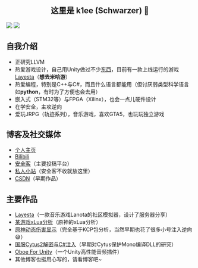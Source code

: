 <h2 align="center">这里是 k1ee (Schwarzer) 👋</h2> 

![](https://github-profile-trophy.vercel.app/?username=cnSchwarzer&column=10)
![](https://github-readme-stats.vercel.app/api?username=cnSchwarzer&show_icons=true&hide_border=true&theme=default&locale=cn) 
  
## 自我介绍 
- 正研究LLVM
- 热爱游戏设计，自己用Unity做过不少[东西](https://www.schwarzer.wang)，目前有一款上线运行的游戏[Layesta](https://www.taptap.com/app/159199)（**想去米哈游**）
- 热爱编程，特别是C++与C#，而且什么语言都能用（但讨厌弱类型科学语言如**python**，有时为了方便也会去用）
- 嵌入式（STM32等）与FPGA（Xilinx），也会一点儿硬件设计
- 在学安全，主攻逆向
- 爱玩JRPG（轨迹系列），音乐游戏，喜欢GTA5，也玩玩独立游戏

## 博客及社交媒体
- [个人主页](https://www.schwarzer.wang)
- [Bilibili](https://space.bilibili.com/2305653)
- [安全客](https://www.anquanke.com/member/155096)（主要投稿平台）
- [私人小站](https://blog.schwarzer.wang)（安全客不收就放这里）
- [CSDN](https://blog.csdn.net/schwarzer_w)（早期作品）

## 主要作品
- [Layesta](https://www.taptap.com/app/159199)（一款音乐游戏Lanota的社区模拟器，设计了服务器分享） 
- [某游戏xLua分析](https://www.anquanke.com/post/id/231798)（原神的xLua分析）
- [原神动态伤害显示](https://www.bilibili.com/video/BV1Sy4y1E73y/)（完全基于KCP包分析，当然早期也花了很多小号注入逆向😅）
- [国服Cytus2解密与C#注入](https://blog.schwarzer.wang/2019/07/20/sec.android.cytus2/)（早期对Cytus保护Mono编译DLL的研究）
- [Oboe For Unity](https://publisher.assetstore.unity3d.com/package.html?id=575852)（一个Unity高性能音频插件）
- 其他博客也挺用心写的，请看博客吧~
